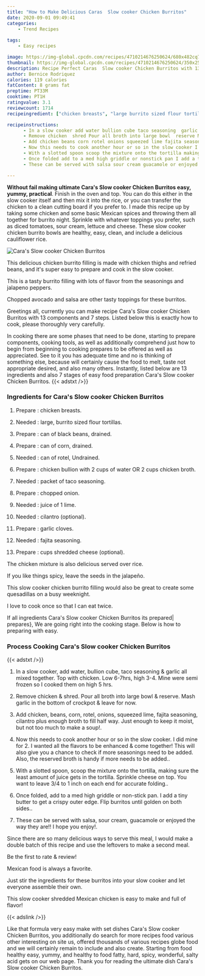 ```yaml
---
title: "How to Make Delicious Caras  Slow cooker Chicken Burritos"
date: 2020-09-01 09:49:41
categories:
    - Trend Recipes
    
tags:
    - Easy recipes

image: https://img-global.cpcdn.com/recipes/4710214676250624/680x482cq70/caras-slow-cooker-chicken-burritos-recipe-main-photo.jpg
thumbnail: https://img-global.cpcdn.com/recipes/4710214676250624/350x250cq70/caras-slow-cooker-chicken-burritos-recipe-main-photo.jpg
description: Recipe Perfect Caras  Slow cooker Chicken Burritos with 13 ingredients and 7 stages of easy cooking.
author: Bernice Rodriquez
calories: 119 calories
fatContent: 8 grams fat
preptime: PT33M
cooktime: PT1H
ratingvalue: 3.1
reviewcount: 1714
recipeingredient: ["chicken breasts", "large burrito sized flour tortillas", "can of black beans drained", "can of corn drained", "can of rotel Undrained", "chicken bullion with 2 cups of water  OR 2 cups chicken broth", "packet of taco seasoning", "chopped onion", "juice of 1 lime", "cilantro  optional", "garlic cloves", "fajita seasoning", "cups shredded cheese  optional"]

recipeinstructions: 
      - In a slow cooker add water bullion cube taco seasoning  garlic all mixed together Top with chicken Low 67hrs high 34 Mine were semi frozen so I cooked them on high 5 hrs 
      - Remove chicken  shred Pour all broth into large bowl  reserve Mash garlic in the bottom of crockpot  leave for now 
      - Add chicken beans corn rotel onions squeezed lime fajita seasoning cilantro plus enough broth to fill half way Just enough to keep it moist but not too much to make a soup 
      - Now this needs to cook another hour or so in the slow cooker I did mine for 2 I wanted all the flavors to be enhanced  come together This will also give you a chance to check if more seasonings need to be added Also the reserved broth is handy if more needs to be added 
      - With a slotted spoon scoop the mixture onto the tortilla making sure the least amount of juice gets in the tortilla  Sprinkle cheese on top You want to leave 34 to 1 inch on each end for accurate folding 
      - Once folded add to a med high griddle or nonstick pan I add a tiny butter to get a crispy outer edge Flip burritos until golden on both sides 
      - These can be served with salsa sour cream guacamole or enjoyed the way they are I hope you enjoy

---
```




**Without fail making ultimate Cara&#39;s  Slow cooker Chicken Burritos easy, yummy, practical**. Finish in the oven and top. You can do this either in the slow cooker itself and then mix it into the rice, or you can transfer the chicken to a clean cutting board if you prefer to. I made this recipe up by taking some chicken and some basic Mexican spices and throwing them all together for burrito night. Sprinkle with whatever toppings you prefer, such as diced tomatoes, sour cream, lettuce and cheese. These slow cooker chicken burrito bowls are healthy, easy, clean, and include a delicious cauliflower rice.


![Cara&#39;s  Slow cooker Chicken Burritos](https://img-global.cpcdn.com/recipes/4710214676250624/680x482cq70/caras-slow-cooker-chicken-burritos-recipe-main-photo.jpg "Cara&#39;s  Slow cooker Chicken Burritos")



This delicious chicken burrito filling is made with chicken thighs and refried beans, and it&#39;s super easy to prepare and cook in the slow cooker.

This is a tasty burrito filling with lots of flavor from the seasonings and jalapeno peppers.

Chopped avocado and salsa are other tasty toppings for these burritos.


Greetings all, currently you can make recipe Cara&#39;s  Slow cooker Chicken Burritos with 13 components and 7 steps. Listed below this is exactly how to cook, please thoroughly very carefully.

In cooking there are some phases that need to be done, starting to prepare components, cooking tools, as well as additionally comprehend just how to begin from beginning to cooking prepares to be offered as well as appreciated. See to it you has adequate time and no is thinking of something else, because will certainly cause the food to melt, taste not appropriate desired, and also many others. Instantly, listed below are 13 ingredients and also 7 stages of easy food preparation Cara&#39;s  Slow cooker Chicken Burritos.
{{< adstxt />}}

### Ingredients for Cara&#39;s  Slow cooker Chicken Burritos


1. Prepare  : chicken breasts.

1. Needed  : large, burrito sized flour tortillas.

1. Prepare  : can of black beans, drained.

1. Prepare  : can of corn, drained.

1. Needed  : can of rotel, Undrained.

1. Prepare  : chicken bullion with 2 cups of water  OR 2 cups chicken broth.

1. Needed  : packet of taco seasoning.

1. Prepare  : chopped onion.

1. Needed  : juice of 1 lime.

1. Needed  : cilantro  (optional).

1. Prepare  : garlic cloves.

1. Needed  : fajita seasoning.

1. Prepare  : cups shredded cheese  (optional).


The chicken mixture is also delicious served over rice.

If you like things spicy, leave the seeds in the jalapeño.

This slow cooker chicken burrito filling would also be great to create some quesadillas on a busy weeknight.

I love to cook once so that I can eat twice.


If all ingredients Cara&#39;s  Slow cooker Chicken Burritos its prepared| prepares}, We are going right into the cooking stage. Below is how to preparing with easy.

### Process Cooking Cara&#39;s  Slow cooker Chicken Burritos

{{< adstxt />}}


1. In a slow cooker, add water, bullion cube, taco seasoning &amp; garlic all mixed together. Top with chicken. Low 6-7hrs, high 3-4. Mine were semi frozen so I cooked them on high 5 hrs.



1. Remove chicken &amp; shred. Pour all broth into large bowl &amp; reserve. Mash garlic in the bottom of crockpot &amp; leave for now.



1. Add chicken, beans, corn, rotel, onions, squeezed lime, fajita seasoning, cilantro plus enough broth to fill half way. Just enough to keep it moist, but not too much to make a soup!.



1. Now this needs to cook another hour or so in the slow cooker. I did mine for 2. I wanted all the flavors to be enhanced &amp; come together! This will also give you a chance to check if more seasonings need to be added. Also, the reserved broth is handy if more needs to be added..



1. With a slotted spoon, scoop the mixture onto the tortilla, making sure the least amount of juice gets in the tortilla.  Sprinkle cheese on top. You want to leave 3/4 to 1 inch on each end for accurate folding..



1. Once folded, add to a med high griddle or non-stick pan. I add a tiny butter to get a crispy outer edge. Flip burritos until golden on both sides..



1. These can be served with salsa, sour cream, guacamole or enjoyed the way they are!! I hope you enjoy!.




Since there are so many delicious ways to serve this meal, I would make a double batch of this recipe and use the leftovers to make a second meal.

Be the first to rate &amp; review!

Mexican food is always a favorite.

Just stir the ingredients for these burritos into your slow cooker and let everyone assemble their own.

This slow cooker shredded Mexican chicken is easy to make and full of flavor!


{{< adslink />}}

Like that formula very easy make with set dishes Cara&#39;s  Slow cooker Chicken Burritos, you additionally do search for more recipes food various other interesting on site us, offered thousands of various recipes globe food and we will certainly remain to include and also create. Starting from food healthy easy, yummy, and healthy to food fatty, hard, spicy, wonderful, salty acid gets on our web page. Thank you for reading the ultimate dish Cara&#39;s  Slow cooker Chicken Burritos.
